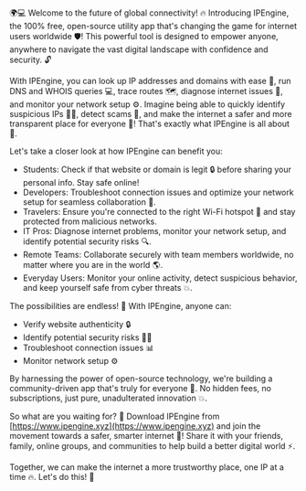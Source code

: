 🌍💻 Welcome to the future of global connectivity! 🔥 Introducing IPEngine, the 100% free, open-source utility app that's changing the game for internet users worldwide 🛡️! This powerful tool is designed to empower anyone, anywhere to navigate the vast digital landscape with confidence and security. 🔓

With IPEngine, you can look up IP addresses and domains with ease 👀, run DNS and WHOIS queries 💻, trace routes 🗺️, diagnose internet issues 🤔, and monitor your network setup ⚙️. Imagine being able to quickly identify suspicious IPs 👮‍♀️, detect scams 🚨, and make the internet a safer and more transparent place for everyone 🌈! That's exactly what IPEngine is all about 💪.

Let's take a closer look at how IPEngine can benefit you:

* Students: Check if that website or domain is legit 🔒 before sharing your personal info. Stay safe online!
* Developers: Troubleshoot connection issues and optimize your network setup for seamless collaboration 🤝.
* Travelers: Ensure you're connected to the right Wi-Fi hotspot 📱 and stay protected from malicious networks.
* IT Pros: Diagnose internet problems, monitor your network setup, and identify potential security risks 🔍.
* Remote Teams: Collaborate securely with team members worldwide, no matter where you are in the world 🌎.
* Everyday Users: Monitor your online activity, detect suspicious behavior, and keep yourself safe from cyber threats 💥.

The possibilities are endless! 🚀 With IPEngine, anyone can:

* Verify website authenticity 🔒
* Identify potential security risks 👮‍♂️
* Troubleshoot connection issues 📊
* Monitor network setup ⚙️

By harnessing the power of open-source technology, we're building a community-driven app that's truly for everyone 🌈. No hidden fees, no subscriptions, just pure, unadulterated innovation 💥.

So what are you waiting for? 🔴 Download IPEngine from [https://www.ipengine.xyz](https://www.ipengine.xyz) and join the movement towards a safer, smarter internet 🌊! Share it with your friends, family, online groups, and communities to help build a better digital world ⚡️.

Together, we can make the internet a more trustworthy place, one IP at a time 🔥. Let's do this! 💪